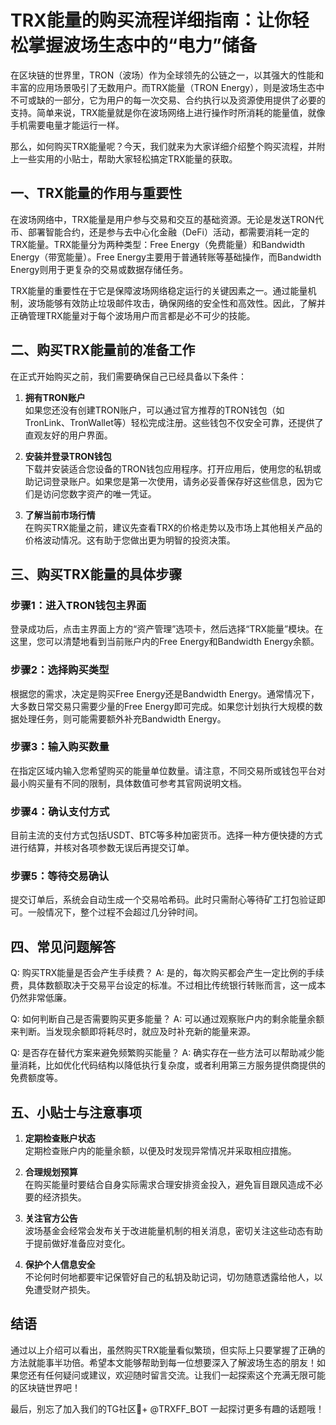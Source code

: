 # TRX能量的购买流程详细指南：让你轻松掌握波场生态中的“电力”储备

在区块链的世界里，TRON（波场）作为全球领先的公链之一，以其强大的性能和丰富的应用场景吸引了无数用户。而TRX能量（TRON Energy），则是波场生态中不可或缺的一部分，它为用户的每一次交易、合约执行以及资源使用提供了必要的支持。简单来说，TRX能量就是你在波场网络上进行操作时所消耗的能量值，就像手机需要电量才能运行一样。

那么，如何购买TRX能量呢？今天，我们就来为大家详细介绍整个购买流程，并附上一些实用的小贴士，帮助大家轻松搞定TRX能量的获取。

## 一、TRX能量的作用与重要性

在波场网络中，TRX能量是用户参与交易和交互的基础资源。无论是发送TRON代币、部署智能合约，还是参与去中心化金融（DeFi）活动，都需要消耗一定的TRX能量。TRX能量分为两种类型：Free Energy（免费能量）和Bandwidth Energy（带宽能量）。Free Energy主要用于普通转账等基础操作，而Bandwidth Energy则用于更复杂的交易或数据存储任务。

TRX能量的重要性在于它是保障波场网络稳定运行的关键因素之一。通过能量机制，波场能够有效防止垃圾邮件攻击，确保网络的安全性和高效性。因此，了解并正确管理TRX能量对于每个波场用户而言都是必不可少的技能。

## 二、购买TRX能量前的准备工作

在正式开始购买之前，我们需要确保自己已经具备以下条件：

1. **拥有TRON账户**  
   如果您还没有创建TRON账户，可以通过官方推荐的TRON钱包（如TronLink、TronWallet等）轻松完成注册。这些钱包不仅安全可靠，还提供了直观友好的用户界面。

2. **安装并登录TRON钱包**  
   下载并安装适合您设备的TRON钱包应用程序。打开应用后，使用您的私钥或助记词登录账户。如果您是第一次使用，请务必妥善保存好这些信息，因为它们是访问您数字资产的唯一凭证。

3. **了解当前市场行情**  
   在购买TRX能量之前，建议先查看TRX的价格走势以及市场上其他相关产品的价格波动情况。这有助于您做出更为明智的投资决策。

## 三、购买TRX能量的具体步骤

### 步骤1：进入TRON钱包主界面
登录成功后，点击主界面上方的“资产管理”选项卡，然后选择“TRX能量”模块。在这里，您可以清楚地看到当前账户内的Free Energy和Bandwidth Energy余额。

### 步骤2：选择购买类型
根据您的需求，决定是购买Free Energy还是Bandwidth Energy。通常情况下，大多数日常交易只需要少量的Free Energy即可完成。如果您计划执行大规模的数据处理任务，则可能需要额外补充Bandwidth Energy。

### 步骤3：输入购买数量
在指定区域内输入您希望购买的能量单位数量。请注意，不同交易所或钱包平台对最小购买量有不同的限制，具体数值可参考其官网说明文档。

### 步骤4：确认支付方式
目前主流的支付方式包括USDT、BTC等多种加密货币。选择一种方便快捷的方式进行结算，并核对各项参数无误后再提交订单。

### 步骤5：等待交易确认
提交订单后，系统会自动生成一个交易哈希码。此时只需耐心等待矿工打包验证即可。一般情况下，整个过程不会超过几分钟时间。

## 四、常见问题解答

Q: 购买TRX能量是否会产生手续费？
A: 是的，每次购买都会产生一定比例的手续费，具体数额取决于交易平台设定的标准。不过相比传统银行转账而言，这一成本仍然非常低廉。

Q: 如何判断自己是否需要购买更多能量？
A: 可以通过观察账户内的剩余能量余额来判断。当发现余额即将耗尽时，就应及时补充新的能量来源。

Q: 是否存在替代方案来避免频繁购买能量？
A: 确实存在一些方法可以帮助减少能量消耗，比如优化代码结构以降低执行复杂度，或者利用第三方服务提供商提供的免费额度等。

## 五、小贴士与注意事项

1. **定期检查账户状态**  
   定期检查账户内的能量余额，以便及时发现异常情况并采取相应措施。

2. **合理规划预算**  
   在购买能量时要结合自身实际需求合理安排资金投入，避免盲目跟风造成不必要的经济损失。

3. **关注官方公告**  
   波场基金会经常会发布关于改进能量机制的相关消息，密切关注这些动态有助于提前做好准备应对变化。

4. **保护个人信息安全**  
   不论何时何地都要牢记保管好自己的私钥及助记词，切勿随意透露给他人，以免遭受财产损失。

## 结语

通过以上介绍可以看出，虽然购买TRX能量看似繁琐，但实际上只要掌握了正确的方法就能事半功倍。希望本文能够帮助到每一位想要深入了解波场生态的朋友！如果您还有任何疑问或建议，欢迎随时留言交流。让我们一起探索这个充满无限可能的区块链世界吧！

最后，别忘了加入我们的TG社区💪+ @TRXFF_BOT 一起探讨更多有趣的话题哦！
